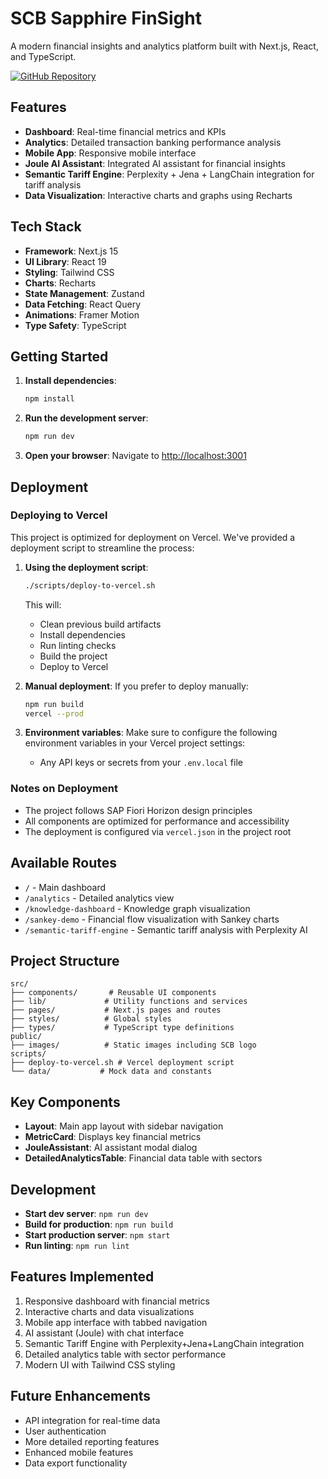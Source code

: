 # SCB Sapphire FinSight

A modern financial insights and analytics platform built with Next.js, React, and TypeScript.

[![GitHub Repository](https://img.shields.io/badge/GitHub-Repository-blue)](https://github.com/plturrell/scb-sapphire-finsight)

## Features

- **Dashboard**: Real-time financial metrics and KPIs
- **Analytics**: Detailed transaction banking performance analysis
- **Mobile App**: Responsive mobile interface
- **Joule AI Assistant**: Integrated AI assistant for financial insights
- **Semantic Tariff Engine**: Perplexity + Jena + LangChain integration for tariff analysis
- **Data Visualization**: Interactive charts and graphs using Recharts

## Tech Stack

- **Framework**: Next.js 15
- **UI Library**: React 19
- **Styling**: Tailwind CSS
- **Charts**: Recharts
- **State Management**: Zustand
- **Data Fetching**: React Query
- **Animations**: Framer Motion
- **Type Safety**: TypeScript

## Getting Started

1. **Install dependencies**:
   ```bash
   npm install
   ```

2. **Run the development server**:
   ```bash
   npm run dev
   ```

3. **Open your browser**:
   Navigate to [http://localhost:3001](http://localhost:3001)

## Deployment

### Deploying to Vercel

This project is optimized for deployment on Vercel. We've provided a deployment script to streamline the process:

1. **Using the deployment script**:
   ```bash
   ./scripts/deploy-to-vercel.sh
   ```
   This will:
   - Clean previous build artifacts
   - Install dependencies
   - Run linting checks
   - Build the project
   - Deploy to Vercel

2. **Manual deployment**:
   If you prefer to deploy manually:
   ```bash
   npm run build
   vercel --prod
   ```

3. **Environment variables**:
   Make sure to configure the following environment variables in your Vercel project settings:
   - Any API keys or secrets from your `.env.local` file

### Notes on Deployment

- The project follows SAP Fiori Horizon design principles
- All components are optimized for performance and accessibility
- The deployment is configured via `vercel.json` in the project root

## Available Routes

- `/` - Main dashboard
- `/analytics` - Detailed analytics view
- `/knowledge-dashboard` - Knowledge graph visualization
- `/sankey-demo` - Financial flow visualization with Sankey charts
- `/semantic-tariff-engine` - Semantic tariff analysis with Perplexity AI

## Project Structure

```
src/
├── components/       # Reusable UI components
├── lib/             # Utility functions and services
├── pages/           # Next.js pages and routes
├── styles/          # Global styles
├── types/           # TypeScript type definitions
public/
├── images/          # Static images including SCB logo
scripts/
├── deploy-to-vercel.sh # Vercel deployment script
└── data/           # Mock data and constants
```

## Key Components

- **Layout**: Main app layout with sidebar navigation
- **MetricCard**: Displays key financial metrics
- **JouleAssistant**: AI assistant modal dialog
- **DetailedAnalyticsTable**: Financial data table with sectors

## Development

- **Start dev server**: `npm run dev`
- **Build for production**: `npm run build`
- **Start production server**: `npm start`
- **Run linting**: `npm run lint`

## Features Implemented

1. Responsive dashboard with financial metrics
2. Interactive charts and data visualizations
3. Mobile app interface with tabbed navigation
4. AI assistant (Joule) with chat interface
5. Semantic Tariff Engine with Perplexity+Jena+LangChain integration
6. Detailed analytics table with sector performance
7. Modern UI with Tailwind CSS styling

## Future Enhancements

- API integration for real-time data
- User authentication
- More detailed reporting features
- Enhanced mobile features
- Data export functionality